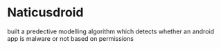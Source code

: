 # Naticusdroid
built a predective modelling algorithm which detects whether an android app is malware or not based on permissions
